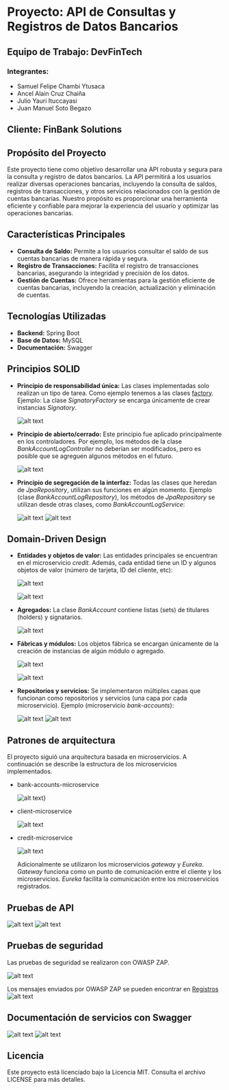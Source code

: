 # Proyecto: API de Consultas y Registros de Datos Bancarios

## Equipo de Trabajo: DevFinTech

### Integrantes:
- Samuel Felipe Chambi Ytusaca
- Ancel Alain Cruz Chaiña 
- Julio Yauri Ituccayasi
- Juan Manuel Soto Begazo

## Cliente: FinBank Solutions

## Propósito del Proyecto

Este proyecto tiene como objetivo desarrollar una API robusta y segura para la consulta y registro de datos bancarios. La API permitirá a los usuarios realizar diversas operaciones bancarias, incluyendo la consulta de saldos, registros de transacciones, y otros servicios relacionados con la gestión de cuentas bancarias. Nuestro propósito es proporcionar una herramienta eficiente y confiable para mejorar la experiencia del usuario y optimizar las operaciones bancarias.

## Características Principales

- **Consulta de Saldo:** Permite a los usuarios consultar el saldo de sus cuentas bancarias de manera rápida y segura.
- **Registro de Transacciones:** Facilita el registro de transacciones bancarias, asegurando la integridad y precisión de los datos.
- **Gestión de Cuentas:** Ofrece herramientas para la gestión eficiente de cuentas bancarias, incluyendo la creación, actualización y eliminación de cuentas.

## Tecnologías Utilizadas

- **Backend:** Spring Boot
- **Base de Datos:** MySQL
- **Documentación:** Swagger


## Principios SOLID

- **Principio de responsabilidad única:**
  Las clases implementadas solo realizan un tipo de tarea. Como ejemplo tenemos a las clases [factory](./bank_api/credit-microservice/src/main/java/com/microservice/credit/factory/). Ejemplo: La clase *SignatoryFactory* se encarga únicamente de crear instancias *Signatory*.

  ![alt text](assets/solid/signatory_factory.png)


- **Principio de abierto/cerrado:**
  Este principio fue aplicado principalmente en los controladores. Por ejemplo, los métodos de la clase *BankAccountLogController* no deberían ser modificados, pero es posible que se agreguen algunos métodos en el futuro.

  ![alt text](assets/solid/abierto_cerrado.png)


<!-- - **Principio de sustitución de Liskov** -->
- **Principio de segregación de la interfaz:**
  Todas las clases que heredan de *JpaRepository*, utilizan sus funciones en algún momento. Ejemplo (clase *BankAccountLogRepository*), los métodos de *JpaRepository* se utilizan desde otras clases, como *BankAccountLogService*:

  ![alt text](assets/solid/jpa_extends.png)
  ![alt text](assets/solid/bankaccount_service.png)

<!-- - **Principio de inversión de dependencias** -->


## Domain-Driven Design

- **Entidades y objetos de valor:**
  Las entidades principales se encuentran en el microservicio *credit*. Además, cada entidad tiene un ID y algunos objetos de valor (número de tarjeta, ID del cliente, etc):

  ![alt text](assets/ddd/entidades.png)


  ![alt text](assets/ddd/creditcard.png)

- **Agregados:**
  La clase *BankAccount* contiene listas (sets) de titulares (holders) y signatarios.

  ![alt text](assets/ddd/bank_account_agregados.png)

- **Fábricas y módulos:**
  Los objetos fábrica se encargan únicamente de la creación de instancias de algún módulo o agregado.

  ![alt text](assets/ddd/factories.png)

  
  ![alt text](assets/ddd/holder_factory.png)

- **Repositorios y servicios:**
  Se implementaron múltiples capas que funcionan como repositorios y servicios (una capa por cada microservicio). Ejemplo (microservicio *bank-accounts*):

  ![alt text](assets/ddd/bank_accounts_repositorios.png)
  ![alt text](assets/ddd/bank_accounts_servicios.png)

## Patrones de arquitectura

El proyecto siguió una arquitectura basada en microservicios. A continuación se describe la estructura de los microservicios implementados. 
- bank-accounts-microservice


  ![alt text](assets/microservicios/bank-account-microservice.drawio.png)}

- client-microservice


  ![alt text](assets/microservicios/client.drawio.png)

- credit-microservice


  ![alt text](assets/microservicios/credit.drawio.png)

  Adicionalmente se utilizaron los microservicios *gateway* y *Eureka*. *Gateway* funciona como un punto de comunicación entre el cliente y los microservicios. *Eureka* facilita la comunicación entre los microservicios registrados. 

## Pruebas de API 
![alt text](assets/swagger/swagger-api1.jpeg)
![alt text](assets/swagger/swagger-api2.jpeg)

<!-- ## Pruebas de rendimiento  -->

## Pruebas de seguridad

Las pruebas de seguridad se realizaron con OWASP ZAP. 

![alt text](assets/owasp/owasp1.jpeg)

Los mensajes enviados por OWASP ZAP se pueden encontrar en [Registros](./assets/owasp/Registro.csv)
![alt text](assets/owasp/registros.png)

## Documentación de servicios con Swagger

![alt text](assets/swagger/swagger-main.jpeg)
![alt text](assets/swagger/swagger.jpeg)

## Licencia

Este proyecto está licenciado bajo la Licencia MIT. Consulta el archivo LICENSE para más detalles.
